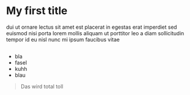 # My first title
dui ut ornare lectus sit amet est placerat in egestas erat imperdiet sed euismod nisi porta lorem mollis aliquam ut porttitor leo a diam sollicitudin tempor id eu nisl nunc mi ipsum faucibus vitae

## 
* bla
* fasel 
* kuhh
* blau

> Das wird total toll